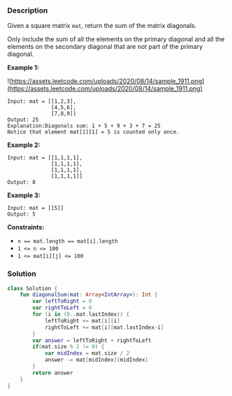 ### Description

Given a square matrix `mat`, return the sum of the matrix diagonals.

Only include the sum of all the elements on the primary diagonal and all the elements on the secondary diagonal that are not part of the primary diagonal.

**Example 1:**

![https://assets.leetcode.com/uploads/2020/08/14/sample_1911.png](https://assets.leetcode.com/uploads/2020/08/14/sample_1911.png)

```
Input: mat = [[1,2,3],
              [4,5,6],
              [7,8,9]]
Output: 25
Explanation:Diagonals sum: 1 + 5 + 9 + 3 + 7 = 25
Notice that element mat[1][1] = 5 is counted only once.

```

**Example 2:**

```
Input: mat = [[1,1,1,1],
              [1,1,1,1],
              [1,1,1,1],
              [1,1,1,1]]
Output: 8

```

**Example 3:**

```
Input: mat = [[5]]
Output: 5

```

**Constraints:**

- `n == mat.length == mat[i].length`
- `1 <= n <= 100`
- `1 <= mat[i][j] <= 100`

### Solution

```kotlin
class Solution {
    fun diagonalSum(mat: Array<IntArray>): Int {
        var leftToRight = 0
        var rightToLeft = 0
        for (i in (0..mat.lastIndex)) {
            leftToRight += mat[i][i]
            rightToLeft += mat[i][mat.lastIndex-i]
        }
        var answer = leftToRight + rightToLeft
        if(mat.size % 2 != 0) {
            var midIndex = mat.size / 2
            answer -= mat[midIndex][midIndex]
        }
        return answer
    }
}
```
